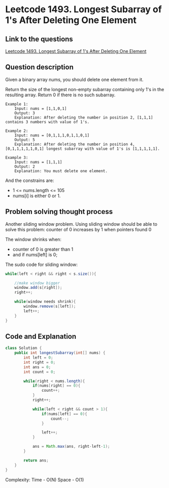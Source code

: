 # Leetcode 1493. Longest Subarray of 1's After Deleting One Element

## Link to the questions

[Leetcode 1493. Longest Subarray of 1's After Deleting One Element](https://leetcode.com/problems/longest-subarray-of-1s-after-deleting-one-element/description/?envType=study-plan-v2&envId=leetcode-75)

## Question description

Given a binary array nums, you should delete one element from it.

Return the size of the longest non-empty subarray containing only 1's in the resulting array. Return 0 if there is no such subarray.

```
Example 1:
    Input: nums = [1,1,0,1]
    Output: 3
    Explanation: After deleting the number in position 2, [1,1,1] contains 3 numbers with value of 1's.

Example 2:
    Input: nums = [0,1,1,1,0,1,1,0,1]
    Output: 5
    Explanation: After deleting the number in position 4, [0,1,1,1,1,1,0,1] longest subarray with value of 1's is [1,1,1,1,1].

Example 3:
    Input: nums = [1,1,1]
    Output: 2
    Explanation: You must delete one element.

```

And the constrains are:
- 1 <= nums.length <= 105
- nums[i] is either 0 or 1.

## Problem solving thought process

Another sliding window problem. Using sliding window should be able to solve this problem:
counter of 0 increases by 1 when pointers found 0

The window shrinks when:
- counter of 0 is greater than 1
- and if nums[left] is 0;

The sudo code for sliding window:
```java
while(left < right && right < s.size()){

    //make window bigger
    window.add(s[right]);
    right++;

    while(window needs shrink){
        window.remove(s[left]);
        left++;
    }
}
```

## Code and Explanation

```java
class Solution {
    public int longestSubarray(int[] nums) {
        int left = 0;
        int right = 0;
        int ans = 0;
        int count = 0;

        while(right < nums.length){
            if(nums[right] == 0){
                count++;
            }
            right++;

            while(left < right && count > 1){
                if(nums[left] == 0){
                    count--;
                }

                left++;
            }

            ans = Math.max(ans, right-left-1);
        }

        return ans;
    }
}
```

Complexity:
Time - O(N)
Space - O(1)